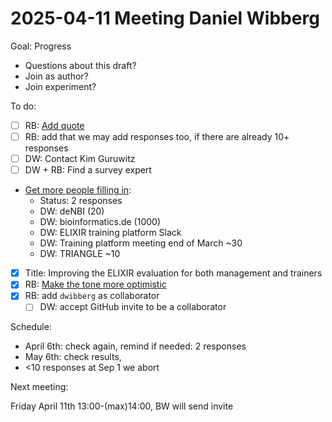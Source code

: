 # 2025-04-11 Meeting Daniel Wibberg

Goal: Progress

- Questions about this draft?
- Join as author?
- Join experiment?


To do:

- [ ] RB: [Add quote](https://github.com/NBISweden/elixir_evaluation_evaluation/issues/7)
- [ ] RB: add that we may add responses too, if there are already 10+ responses
- [ ] DW: Contact Kim Guruwitz
- [ ] DW + RB: Find a survey expert
- [Get more people filling in](https://github.com/NBISweden/elixir_evaluation_evaluation/issues/9):
  - Status: 2 responses
  - DW: deNBI (20)
  - DW: bioinformatics.de (1000)
  - DW: ELIXIR training platform Slack
  - DW: Training platform meeting end of March ~30
  - DW: TRIANGLE ~10
- [x] Title: Improving the ELIXIR evaluation for both management and trainers
- [x] RB: [Make the tone more optimistic](https://github.com/NBISweden/elixir_evaluation_evaluation/issues/4)
- [x] RB: add `dwibberg` as collaborator
    - [ ] DW: accept GitHub invite to be a collaborator

Schedule:

- April 6th: check again, remind if needed: 2 responses
- May 6th: check results, 
- <10 responses at Sep 1 we abort

Next meeting:

Friday April 11th 13:00-(max)14:00, BW will send invite


